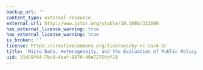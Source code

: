 ```yaml
---
backup_url: ''
content_type: external-resource
external_url: http://www.jstor.org/stable/10.1086/322086
has_external_licence_warning: true
has_external_license_warning: true
is_broken: ''
license: https://creativecommons.org/licenses/by-nc-sa/4.0/
title: 'Micro Data, Heterogeneity, and the Evaluation of Public Policy: Nobel Lecture'
uid: 31459f64-7bc9-4baf-9870-49e7275fdf19
---
```

